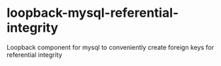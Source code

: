 # loopback-mysql-referential-integrity
Loopback component for mysql to conveniently create foreign keys for referential integrity

